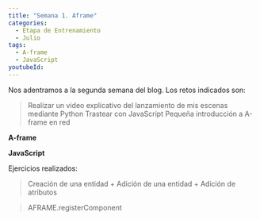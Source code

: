 ```yaml
---
title: "Semana 1. Aframe"
categories:
  - Etapa de Entrenamiento
  - Julio
tags:
  - A-frame
  - JavaScript 
youtubeId: 
---
```


Nos adentramos a la segunda semana del blog. Los retos indicados son:

> Realizar un video explicativo del lanzamiento de mis escenas mediante Python
> Trastear con JavaScript
> Pequeña introducción a A-frame en red


**A-frame**


**JavaScript** 

Ejercicios realizados:

> Creación de una entidad + Adición de una entidad + Adición de atributos 

> AFRAME.registerComponent








